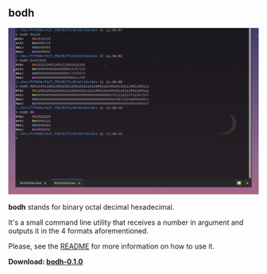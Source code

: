 ## bodh

[![bodh screenshot](https://raw.githubusercontent.com/idealtitude/bodh/main/doc/bodh_screenshot.png)](https://raw.githubusercontent.com/idealtitude/bodh/main/doc/bodh_screenshot.png "Click to see the screenshot fullsize")

**bodh** stands for binary octal decimal hexadecimal.

It's a small command line utility that receives a number in argument and outputs it in the 4 formats aforementioned.

Please, see the [README](https://github.com/idealtitude/bodh#readme) for more information on how to use it.

**Download: [bodh-0.1.0](https://github.com/idealtitude/bodh/archive/refs/heads/main.zip "Click to download bodh")**
